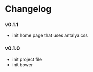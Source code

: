 # Changelog

### v0.1.1
- init home page that uses antalya.css

### v0.1.0
- init project file
- init bower 
